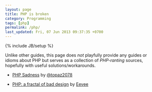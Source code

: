 ```yaml
---
layout: page
title: PHP is broken
category: Programming
tags: [php]
permalink: /php/
last_updated: Fri, 07 Jun 2013 09:37:35 +0700
---
```

{% include JB/setup %}

Unlike other guides, this page does *not* playfully provide any guides or idioms about PHP but serves as a collection of *PHP-ranting* sources, hopefully with useful solutions/workarounds.

* [PHP Sadness](http://phpsadness.com/) by [@topaz2078](http://twitter.com/topaz2078)

* [PHP: a fractal of bad design](http://me.veekun.com/blog/2012/04/09/php-a-fractal-of-bad-design/) by [Eevee](http://me.veekun.com/about/)
